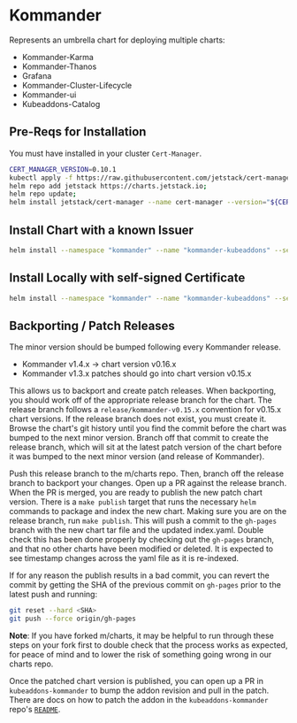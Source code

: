 # Kommander
Represents an umbrella chart for deploying multiple charts:
- Kommander-Karma
- Kommander-Thanos
- Grafana
- Kommander-Cluster-Lifecycle
- Kommander-ui
- Kubeaddons-Catalog

## Pre-Reqs for Installation
You must have installed in your cluster `Cert-Manager`.

```bash
CERT_MANAGER_VERSION=0.10.1
kubectl apply -f https://raw.githubusercontent.com/jetstack/cert-manager/v${CERT_MANAGER_VERSION}/deploy/manifests/00-crds.yaml;
helm repo add jetstack https://charts.jetstack.io;
helm repo update;
helm install jetstack/cert-manager --name cert-manager --version="${CERT_MANAGER_VERSION}" --namespace cert-manager;
```

## Install Chart with a known Issuer
```bash
helm install --namespace "kommander" --name "kommander-kubeaddons" --set kommander-cluster-lifecycle.certificates.issuer.name="issuer-name" ./stable/kommander
```

## Install Locally with self-signed Certificate
```bash
helm install --namespace "kommander" --name "kommander-kubeaddons" --set kommander-cluster-lifecycle.certificates.issuer.selfSigned=true ./stable/kommander
```

## Backporting / Patch Releases
The minor version should be bumped following every Kommander release.

- Kommander v1.4.x -> chart version v0.16.x
- Kommander v1.3.x patches should go into chart version v0.15.x

This allows us to backport and create patch releases. When backporting, you should work off of the appropriate release branch for the chart. The release branch follows a `release/kommander-v0.15.x` convention for v0.15.x chart versions. If the release branch does not exist, you must create it. Browse the chart's git history until you find the commit before the chart was bumped to the next minor version. Branch off that commit to create the release branch, which will sit at the latest patch version of the chart before it was bumped to the next minor version (and release of Kommander).

Push this release branch to the m/charts repo. Then, branch off the release branch to backport your changes. Open up a PR against the release branch. When the PR is merged, you are ready to publish the new patch chart version. There is a `make publish` target that runs the necessary `helm` commands to package and index the new chart. Making sure you are on the release branch, run `make publish`. This will push a commit to the `gh-pages` branch with the new chart tar file and the updated index.yaml. Double check this has been done properly by checking out the `gh-pages` branch, and that no other charts have been modified or deleted. It is expected to see timestamp changes across the yaml file as it is re-indexed.

If for any reason the publish results in a bad commit, you can revert the commit by getting the SHA of the previous commit on `gh-pages` prior to the latest push and running:
```bash
git reset --hard <SHA>
git push --force origin/gh-pages
```

**Note**: If you have forked m/charts, it may be helpful to run through these steps on your fork first to double check that the process works as expected, for peace of mind and to lower the risk of something going wrong in our charts repo.

Once the patched chart version is published, you can open up a PR in `kubeaddons-kommander` to bump the addon revision and pull in the patch. There are docs on how to patch the addon in the `kubeaddons-kommander` repo's [`README`](https://github.com/mesosphere/kubeaddons-kommander#dealing-with-previously-released-stable-versions).
